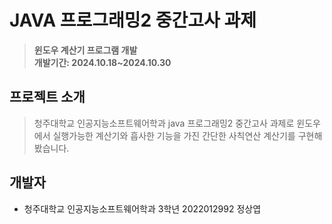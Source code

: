 # JAVA 프로그래밍2 중간고사 과제
> **윈도우 계산기 프로그램 개발** <br/> **개발기간: 2024.10.18~2024.10.30**

## 프로젝트 소개
> 청주대학교 인공지능소프트웨어학과 java 프로그래밍2 중간고사 과제로 윈도우에서 실행가능한 계산기와 흡사한 기능을 가진 
간단한 사칙연산 계산기를 구현해봤습니다.
## 개발자
+ 청주대학교 인공지능소프트웨어학과 3학년 2022012992 정상엽
